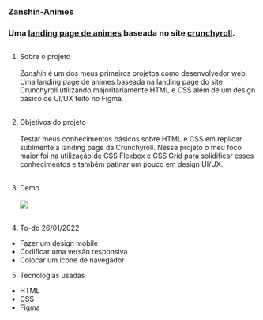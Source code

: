 ### **Zanshin-Animes**
### Uma [landing page de animes](https://naironluiz.github.io/zanshin-animes/) baseada no site [crunchyroll](https://www.crunchyroll.com/pt-br).
##
1. Sobre o projeto <br><br>
*Zanshin* é um dos meus primeiros projetos como desenvolvedor web. Uma landing page de animes baseada na landing page do site Crunchyroll utilizando majoritariamente HTML e CSS além de um design básico de UI/UX feito no Figma.<br><br>

2. Objetivos do projeto <br><br>
Testar meus conhecimentos básicos sobre HTML e CSS em replicar sutilmente a landing page da Crunchyroll. Nesse projeto o meu foco maior foi na utilização de CSS Flexbox e CSS Grid para solidificar esses conhecimentos e também patinar um pouco em design UI/UX.<br><br>

3. Demo <br><br>
<img src="https://cdn.discordapp.com/attachments/935972894587097110/935973329951657984/unknown.png"> <br><br>

4. To-do 26/01/2022
* Fazer um design mobile
* Codificar uma versão responsiva
* Colocar um ícone de navegador

5. Tecnologias usadas
* HTML
* CSS
* Figma

